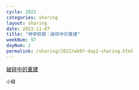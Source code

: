 ```yaml
---
cycle: 2022
categories: sharing
layout: sharing
date: 2023-11-07
title: "神學梳理：破碎中的重建"
weekNum: 97
dayNum: 2
permalink: /sharing/2022/wk97-day2-sharing.html
---
```


[破碎中的重建](https://eccseattle.github.io/media/sharing/2022/wk097/2023-11-07-bin.m4a)

`小錢`